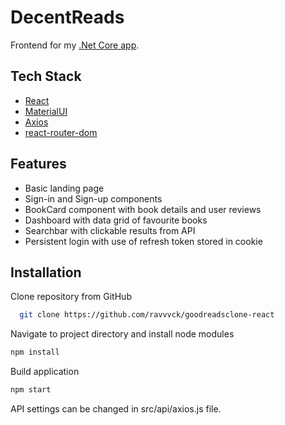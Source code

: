 
# DecentReads

Frontend for my [.Net Core app](https://github.com/ravvvck/DecentReads).


## Tech Stack

- [React](https://reactjs.org/)
- [MaterialUI](https://mui.com/)
- [Axios](https://www.npmjs.com/package/axios)
- [react-router-dom](https://v5.reactrouter.com/web/guides/quick-start)

## Features

- Basic landing page 
- Sign-in and Sign-up components
- BookCard component with book details and user reviews
- Dashboard with data grid of favourite books
- Searchbar with clickable results from API
- Persistent login with use of refresh token stored in cookie

## Installation

Clone repository from GitHub 

```bash
  git clone https://github.com/ravvvck/goodreadsclone-react
```
Navigate to project directory and install node modules
```bash
npm install    
```
Build application
```bash
npm start  
```
API settings can be changed in src/api/axios.js file.
